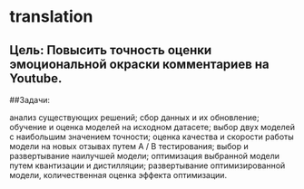 # translation
## Цель: Повысить точность оценки эмоциональной окраски комментариев на Youtube.
##Задачи:

анализ существующих решений;
сбор данных и их обновление;
обучение и оценка моделей на исходном датасете;
выбор двух моделей с наибольшим значением точности;
оценка качества и скорости работы модели на новых отзывах путем A / B тестирования;
выбор и развертывание наилучшей модели;
оптимизация выбранной модели путем квантизации и дистилляции;
развертывание оптимизированной модели, количественная оценка эффекта оптимизации.
